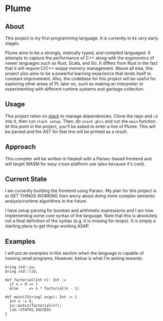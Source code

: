 # Plume

## About
This project is my first programming language. It is currently in its very early stages. 

Plume aims to be a strongly, statically typed, and compiled languaged. It attempts to capture the performance of C++ along with the ergonomics of newer languages such as Rust, Scala, and Go. It differs from Rust in the fact that it will require C/C++ esque memory management. Above all else, this project also aims to be a powerful learning experience that lends itself to constant improvement. Also, the codebase for this project will be useful for exploring other areas of PL later on, such as making an interpreter or experimenting with different runtime systems and garbage collection. 

## Usage
This project relies on [stack](https://docs.haskellstack.org/en/stable/install_and_upgrade/) to manage dependencies. Clone the repo and `cd` into it, then run `stack setup`. Then, do `stack ghci` and run the `main` function. At this point in the project, you'll be asked to enter a line of Plume. This will be parsed and the AST for that line will be printed as a result.

## Approach
This compiler will be written in Haskell with a Parsec-based frontend and will target WASM for easy cross-platform use (also because it's cool).

## Current State
I am currently building the frontend using Parsec. My plan for this project is to GET THINGS WORKING then worry about doing more complex semantic analysis/runtime algorithms in the future.

I have setup parsing for boolean and arithmetic expressions and I am now implementing some core syntax of the language. Note that this is absolutely not a final definition of the syntax (e.g. it is missing for-loops). It is simply a starting place to get things working ASAP.

## Examples
I will put an examples in this section when the language is capable of running small programs. However, below is what I'm aiming towards:

```
bring std::io;
bring std::lib;

def factorial(Int n): Int := 
  if n = 0 => 1
  else     => n * factorial(n - 1)

def main([String] args): Int := {
  Int n := 5;
  io::putLn(factorial(n));
  lib::STATUS_SUCCESS
}
```
